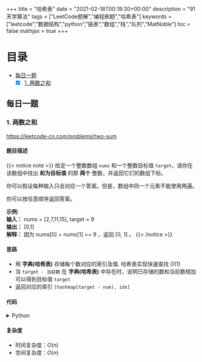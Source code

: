 +++
title = "哈希表"
date = "2021-02-18T00:19:30+00:00"
description = "91 天学算法"
tags = ["LeetCode题解","编程刷题","哈希表"]
keywords = ["leetcode","数据结构","python","链表","数组","栈","队列","MatNoble"]
toc = false
mathjax = true
+++

# 目录
- [每日一题](./#每日一题)
  - [x] [1. 两数之和](./#1-两数之和)

## 每日一题
### 1. 两数之和
https://leetcode-cn.com/problems/two-sum
#### 题目描述
{{< notice note >}}
给定一个整数数组 `nums` 和一个整数目标值 `target`，请你在该数组中找出 **和为目标值** 的那 **两个** 整数，并返回它们的数组下标。

你可以假设每种输入只会对应一个答案。但是，数组中同一个元素不能使用两遍。

你可以按任意顺序返回答案。

**示例:**  
**输入：** nums = [2,7,11,15], target = 9  
**输出：** [0,1]  
**解释：** 因为 nums[0] + nums[1] == 9 ，返回 [0, 1] 。
{{< /notice >}}
#### 思路
- 用 **字典(哈希表)** 存储每个数对应的索引及值. 哈希表实现快速查找 $O(1)$
- 当 `target - 当前数` 在 **字典(哈希表)** 中存在时，说明已存储的数和当前数相加可以得到目标值 `target`
- 返回对应的索引 `[hashmap[target - num], idx]`
#### 代码
<details>
 <summary> Python </summary>

```python
class Solution:
    def twoSum(self, nums: List[int], target: int) -> List[int]:
        hashMap={}
        for idx, num in enumerate(nums):
            if (target - num) in hashMap:
                return [hashMap.get(target - num), idx]
            hashMap[num] = idx
```
</details>

#### 复杂度
- 时间复杂度：$O(n)$
- 空间复杂度：$O(n)$

<!--
#### 题目描述
{{< notice note >}}

{{< /notice >}}
#### 思路
#### 代码
<details>
 <summary> Python </summary>

```python

```
</details>

#### 复杂度
- 时间复杂度：
- 空间复杂度：
-->